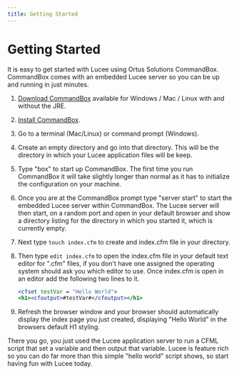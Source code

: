 ```yaml
---
title: Getting Started
---
```


# Getting Started

It is easy to get started with Lucee using Ortus Solutions CommandBox. CommandBox comes with an embedded Lucee server so you can be up and running in just minutes.

1. [Download CommandBox](http://integration.stg.ortussolutions.com/artifacts/ortussolutions/commandbox/2.0.0/) available for Windows / Mac / Linux with and without the JRE.
2. [Install CommandBox](http://ortus.gitbooks.io/commandbox-documentation/content/setup/installation.html).
3. Go to a terminal (Mac/Linux) or command prompt (Windows).
4. Create an empty directory and go into that directory. This will be the directory in which your Lucee application files will be keep.
5. Type "box" to start up CommandBox. The first time you run CommandBox it will take slightly longer than normal as it has to initialize the configuration on your machine. 
6. Once you are at the CommandBox prompt type "server start" to start the embedded Lucee server within CommandBox. The Lucee server will then start, on a random port and open in your default browser and show a directory listing for the directory in which you started it, which is currently empty.
7. Next type ```touch index.cfm``` to create and index.cfm file in your directory.
8. Then type ```edit index.cfm``` to open the index.cfm file in your default text editor for ".cfm" files, if you don't have one assigned the operating system should ask you which editor to use. Once index.cfm is open in an editor add the following two lines to it.

    ```ColdFusion
    <cfset testVar = "Hello World">
    <h1><cfoutput>#testVar#</cfoutput></h1>
    ```

9. Refresh the browser window and your browser should automatically display the index page you just created, displaying "Hello World" in the browsers default H1 styling.

There you go, you just used the Lucee application server to run a CFML script that set a variable and then output that variable. Lucee is feature rich so you can do far more than this simple "hello world" script shows, so start having fun with Lucee today.
